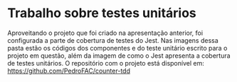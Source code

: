 # Trabalho sobre testes unitários



Aproveitando o projeto que foi criado na apresentação anterior, foi configurada a parte de cobertura de testes do Jest.
Nas imagens dessa pasta estão os códigos dos componentes e do teste unitário escrito para o projeto em questão, além da imagem de como o Jest apresenta a cobertura de testes unitários.
O repositório com o projeto está disponível em: https://github.com/PedroFAC/counter-tdd

